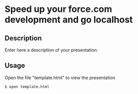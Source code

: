 # Speed up your force.com development and go localhost


## Description

Enter here a description of your presentation.


## Usage

Open the file "template.html" to view the presentation

```
$ open template.html
```
